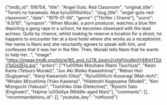 {"tmdb_id": 106754, "title": "Angel Guts: Red Classroom", "original_title": "Tenshi no harawata: Akai ky\u00f4shitsu", "slug_title": "angel-guts-red-classroom", "date": "1979-01-06", "genre": ["Thriller / Drame"], "score": "4.0/10", "synopsis": "When Muraki, a porn producer, watches a blue film depicting a gang rape in a school, he becomes obsessed with the lead actress.  Quite by chance, whilst looking to reserve a location for a shoot, he happens to encounter her at a love hotel where she works as a receptionist.  Her name is Nami and she reluctantly agrees to speak with him, and confesses that it was her in the film.  Then, Muraki tells Nami that he wants to help her...", "image": "https://image.tmdb.org/t/p/w185_and_h278_bestv2/xfqfVouNmIY49hHTSdV1gGq3EIg.jpg", "actors": ["Y\u00fbki Mizuhara (Nami Tsuchiya)", "Keizo Kanie (Tetsuro Muraki)", "Jun Aki (Keiko Kawashima)", "Rebun Hori (Sugiyama)", "Kenji Kawanishi (Oka)", "Ry\u00f4ichi Kusanagi (Mah-boh)", "Minako Mizushima (Yuko Kawana)", "Hidetoshi Kageyama (Model)", "Ken Mizoguchi (Yakuza)", "Toshihiko Oda (Detective)", "Ryoichi Sato (Engineer)", "Hajime \u00d4ya (Middle-aged Man)"], "comments": [], "recommandations_id": [], "youtube_key": "notfound"}